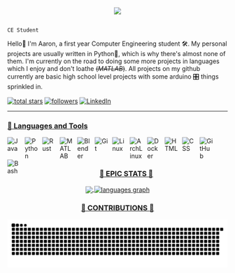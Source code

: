 <h1 align="center">
    <img src="https://readme-typing-svg.herokuapp.com/?font=Righteous&size=35&center=true&vCenter=true&width=500&height=70&duration=4000&lines=Hi+There!+👋;+I'm+Aaron+Prince!;" />
</h1>

`CE Student`

Hello👋 I'm Aaron, a first year Computer Engineering student 🛠️. My personal projects are usually written in Python🐍, which is why there's almost none of them. I'm currently on the road to doing some more projects in languages which I enjoy and don't loathe ~~(_MATLAB_)~~. All projects on my github currently are basic high school level projects with some arduino 🎛️ things sprinkled in.

<p align="center"></p>
  <a href="https://github.com/NutmegCat?tab=repositories&sort=stargazers">
    <img align="center" alt="total stars" title="Total stars on GitHub" src="https://custom-icon-badges.demolab.com/github/stars/NutmegCat?color=55960c&style=for-the-badge&labelColor=488207&logo=star"/></a>
  <a href="https://github.com/NutmegCat?tab=followers">
    <img align="center" alt="followers" title="Follow me on Github" src="https://custom-icon-badges.demolab.com/github/followers/NutmegCat?color=ff6629&labelColor=df5118&style=for-the-badge&logo=person-add&label=Followers&logoColor=white"/></a>
  <a href="https://www.linkedin.com/in/aaronprince-anu/">
    <img align="center" alt="LinkedIn" title="LinkedIn" src="https://custom-icon-badges.demolab.com/github/followers/NutmegCat?color=236ad3&labelColor=1155ba&style=for-the-badge&logo=feed-person&label=LinkedIn&logoColor=white">  
</p>

---

### 🧰 Languages and Tools

<img align="left" alt="Java" width="30px" style="padding-right:10px;" src="https://cdn.jsdelivr.net/gh/devicons/devicon/icons/java/java-original.svg"/>
<img align="left" alt="Python" width="30px" style="padding-right:10px;" src="https://cdn.jsdelivr.net/gh/devicons/devicon/icons/python/python-plain.svg" />
<img align="left" alt="Rust" width="30px" style="padding-right:10px;" src="https://cdn.jsdelivr.net/gh/devicons/devicon@latest/icons/rust/rust-original.svg" />
<img align="left" alt="MATLAB" width="30px" style="padding-right:10px;" src="https://cdn.jsdelivr.net/gh/devicons/devicon@latest/icons/matlab/matlab-original.svg" />

<img align="left" alt="Blender" width="30px" style="padding-right:10px;" src="https://cdn.jsdelivr.net/gh/devicons/devicon@latest/icons/blender/blender-original.svg" />
<img align="left" alt="Git" width="30px" style="padding-right:10px;" src="https://cdn.jsdelivr.net/gh/devicons/devicon/icons/git/git-original.svg" />
<img align="left" alt="Linux" width="30px" style="padding-right:10px;" src="https://cdn.jsdelivr.net/gh/devicons/devicon/icons/linux/linux-original.svg" />
<img align="left" alt="ArchLinux" width="30px" style="padding-right:10px;" src="https://cdn.jsdelivr.net/gh/devicons/devicon@latest/icons/archlinux/archlinux-original.svg" />
<img align="left" alt="Docker" width="30px" style="padding-right:10px;" src="https://cdn.jsdelivr.net/gh/devicons/devicon@latest/icons/docker/docker-original.svg" />
<img align="left" alt="HTML" width="30px" style="padding-right:10px;" src="https://cdn.jsdelivr.net/gh/devicons/devicon/icons/html5/html5-plain.svg" />
<img align="left" alt="CSS" width="30px" style="padding-right:10px;" src="https://cdn.jsdelivr.net/gh/devicons/devicon/icons/css3/css3-plain.svg" />
<img align="left" alt="GitHub" width="30px" style="padding-right:10px;" src="https://cdn.jsdelivr.net/gh/devicons/devicon@latest/icons/github/github-original-wordmark.svg" />
<img align="left" alt="Bash" width="30px" style="padding-right:10px;" src="https://cdn.jsdelivr.net/gh/devicons/devicon/icons/bash/bash-original.svg" />
<br></br> 

#

<h3 align="center">🍪 EPIC STATS 🍪</h2>


<div align="center">
  <img align="center" src="https://github-readme-stats.vercel.app/api?username=NutmegCat&theme=tokyonight" height="180px"  />
  <img align="center" src="https://github-readme-stats.vercel.app/api/top-langs?username=NutmegCat&locale=en&hide_title=false&layout=compact&card_width=320&langs_count=6&theme=tokyonight&hide_border=false&order=2" height="180" alt="languages graph"  />
</div>

<h3 align="center">🐍 CONTRIBUTIONS 🐍</h2>
<img alt="snake eating my contributions" src="https://raw.githubusercontent.com/NutmegCat/NutmegCat/output/github-contribution-grid-snake.svg"/>
